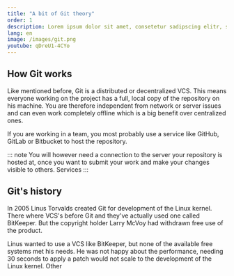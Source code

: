 ```yaml
---
title: "A bit of Git theory"
order: 1
description: Lorem ipsum dolor sit amet, consetetur sadipscing elitr, sed diam nonumy eirmod tempor invidunt ut labore et dolore magna aliquyam erat, sed diam voluptua.
lang: en
image: /images/git.png
youtube: qDreU1-4CYo
---
```

## How Git works
Like mentioned before, Git is a distributed or decentralized VCS. This means everyone working on the project has a full, local copy of the repository on his machine. You are therefore independent from network or server issues and can even work completely offline which is a big benefit over centralized ones.

If you are working in a team, you most probably use a service like GitHub, GitLab or Bitbucket to host the repository.

::: note
You will however need a connection to the server your repository is hosted at, once you want to submit your work and make your changes visible to others. Services 
:::

## Git's history
In 2005 Linus Torvalds created Git for development of the Linux kernel. There where VCS's before Git and they've actually used one called BitKeeper. But the copyright holder Larry McVoy had withdrawn free use of the product.

Linus wanted to use a VCS like BitKeeper, but none of the available free systems met his needs. He was not happy about the performance, needing 30 seconds to apply a patch would not scale to the development of the Linux kernel. Other 